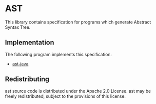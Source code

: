 # AST

This library contains specification for programs which generate Abstract Syntax Tree.

## Implementation

The following program implements this specification:

* [ast-java](https://github.com/klangner/ast-java)


## Redistributing
ast source code is distributed under the Apache 2.0 License. 
ast may be freely redistributed, subject to the provisions of this license.
